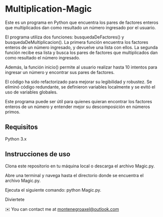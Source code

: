 
# Multiplication-Magic
Este es un programa en Python que encuentra los pares de factores enteros que multiplicados dan como resultado un número ingresado por el usuario.

El programa utiliza dos funciones: busquedaDeFactores() y busquedaDeMultiplicacion(). La primera función encuentra los factores enteros de un número ingresado, y devuelve una lista con ellos. La segunda función recibe esa lista y busca los pares de factores que multiplicados dan como resultado el número ingresado.

Además, la función inicio() permite al usuario realizar hasta 10 intentos para ingresar un número y encontrar sus pares de factores.

El código ha sido refactorizado para mejorar su legibilidad y robustez. Se eliminó código redundante, se definieron variables localmente y se evitó el uso de variables globales.

Este programa puede ser útil para quienes quieran encontrar los factores enteros de un número y entender mejor su descomposición en números primos.


## Requisitos
Python 3.x
## Instrucciones de uso
Clona este repositorio en tu máquina local o descarga el archivo Magic.py.

Abre una terminal y navega hasta el directorio donde se encuentra el archivo Magic.py.

Ejecuta el siguiente comando: python Magic.py.

Diviertete

✉️  You can contact me at montenegroaxel@outlook.com
